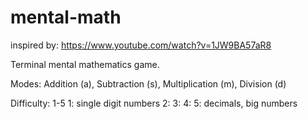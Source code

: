 # mental-math

inspired by: https://www.youtube.com/watch?v=1JW9BA57aR8

Terminal mental mathematics game.

Modes: Addition (a), Subtraction (s), Multiplication (m), Division (d)

Difficulty: 1-5
    1: single digit numbers
    2: 
    3:
    4:
    5: decimals, big numbers
